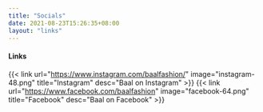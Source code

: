 ```yaml
---
title: "Socials"
date: 2021-08-23T15:26:35+08:00
layout: "links"
---
```


#### Links

{{< link url="https://www.instagram.com/baalfashion/" image="instagram-48.png" title="Instagram" desc="Baal on Instagram" >}}
{{< link url="https://www.facebook.com/baalfashion" image="facebook-64.png" title="Facebook" desc="Baal on Facebook" >}}
